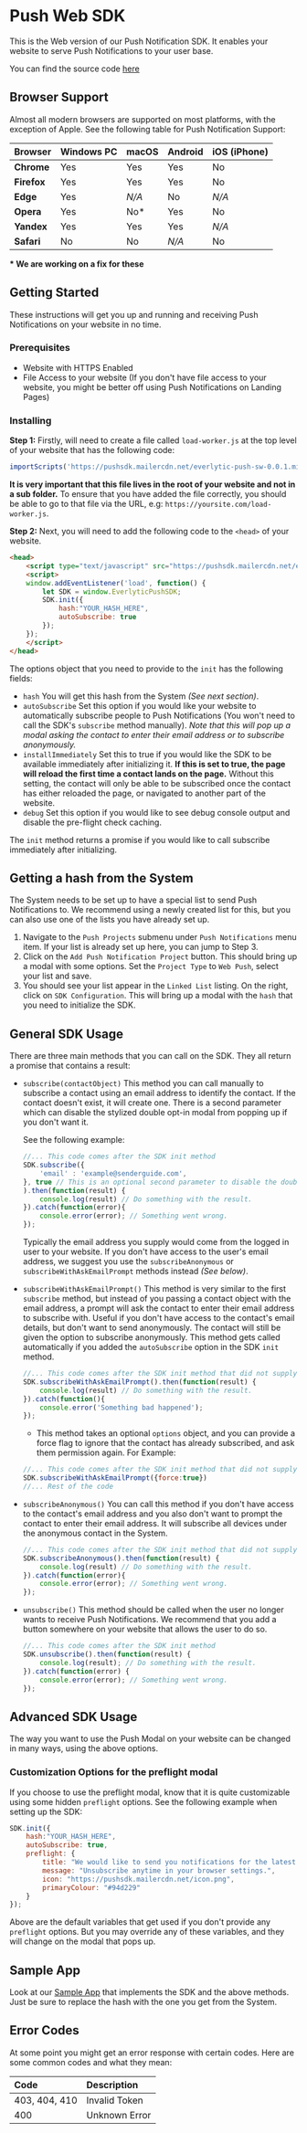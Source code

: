 # Push Web SDK
This is the Web version of our Push Notification SDK. It enables your website to serve Push Notifications to your user base.

You can find the source code [here](https://github.com/everlytic/push-notifications-sdk-web) 

## Browser Support
Almost all modern browsers are supported on most platforms, with the exception of Apple. See the following table for Push Notification Support:

| Browser     | Windows PC | macOS | Android | iOS (iPhone) |
|:------------|:-----------|:------|:--------|:-------------|
| **Chrome**  | Yes        | Yes   | Yes     | No           |
| **Firefox** | Yes        | Yes   | Yes     | No           |
| **Edge**    | Yes        | *N/A* | No      | *N/A*        |
| **Opera**   | Yes        | No*   | Yes     | No           |
| **Yandex**  | Yes        | Yes   | Yes     | *N/A*        |
| **Safari**  | No         | No    | *N/A*   | No           |

**\* We are working on a fix for these**

## Getting Started
These instructions will get you up and running and receiving Push Notifications on your website in no time.

### Prerequisites
- Website with HTTPS Enabled
- File Access to your website (If you don't have file access to your website, you might be better off using Push Notifications on Landing Pages)

### Installing
**Step 1:** Firstly, will need to create a file called `load-worker.js` at the top level of your website that has the following code:
```javascript
importScripts('https://pushsdk.mailercdn.net/everlytic-push-sw-0.0.1.min.js');
``` 
**It is very important that this file lives in the root of your website and not in a sub folder.**
To ensure that you have added the file correctly, you should be able to go to that file via the URL, e.g: ``https://yoursite.com/load-worker.js``. 

**Step 2:** Next, you will need to add the following code to the `<head>` of your website.
```html
<head>
    <script type="text/javascript" src="https://pushsdk.mailercdn.net/everlytic-push-sdk-0.0.1.min.js" async=""></script>
    <script>
    window.addEventListener('load', function() {
        let SDK = window.EverlyticPushSDK;
        SDK.init({
            hash:"YOUR_HASH_HERE",
            autoSubscribe: true
        });
    });
    </script>
</head>
``` 
The options object that you need to provide to the `init` has the following fields:

- `hash` You will get this hash from the System _(See next section)_.
- `autoSubscribe` Set this option if you would like your website to automatically subscribe people to Push Notifications (You won't need to call the SDK's `subscribe` method manually). _Note that this will pop up a modal asking the contact to enter their email address or to subscribe anonymously._
- `installImmediately` Set this to true if you would like the SDK to be available immediately after initializing it. **If this is set to true, the page will reload the first time a contact lands on the page.** Without this setting, the contact will only be able to be subscribed once the contact has either reloaded the page, or navigated to another part of the website.
- `debug` Set this option if you would like to see debug console output and disable the pre-flight check caching.  

The `init` method returns a promise if you would like to call subscribe immediately after initializing. 

## Getting a hash from the System
The System needs to be set up to have a special list to send Push Notifications to. We recommend using a newly created list for this, but you can also use one of the lists you have already set up.
1. Navigate to the `Push Projects` submenu under `Push Notifications` menu item. If your list is already set up here, you can jump to Step 3.
2. Click on the `Add Push Notification Project` button. This should bring up a modal with some options. Set the `Project Type` to `Web Push`, select your list and save.
3. You should see your list appear in the `Linked List` listing. On the right, click on `SDK Configuration`. This will bring up a modal with the `hash` that you need to initialize the SDK.

## General SDK Usage
There are three main methods that you can call on the SDK. They all return a promise that contains a result:
- `subscribe(contactObject)` This method you can call manually to subscribe a contact using an email address to identify the contact. If the contact doesn't exist, it will create one. There is a second parameter which can disable the stylized double opt-in modal from popping up if you don't want it.

    See the following example:
    ```javascript
    //... This code comes after the SDK init method
    SDK.subscribe({
        'email' : 'example@senderguide.com',
    }, true // This is an optional second parameter to disable the double opt-in modal from popping up. 
    ).then(function(result) {
        console.log(result) // Do something with the result.
    }).catch(function(error){
        console.error(error); // Something went wrong.      
    });
    ``` 
    Typically the email address you supply would come from the logged in user to your website. If you don't have access to the user's email address, we suggest you use the `subscribeAnonymous` or `subscribeWithAskEmailPrompt` methods instead _(See below)_.
    
    
    
- `subscribeWithAskEmailPrompt()` This method is very similar to the first `subscribe` method, but instead of you passing a contact object with the email address, a prompt will ask the contact to enter their email address to subscribe with. Useful if you don't have access to the contact's email details, but don't want to send anonymously. The contact will still be given the option to subscribe anonymously. This method gets called automatically if you added the `autoSubscribe` option in the SDK `init` method.
    ```javascript
    //... This code comes after the SDK init method that did not supply the autoSubscribe option
    SDK.subscribeWithAskEmailPrompt().then(function(result) {
        console.log(result) // Do something with the result.
    }).catch(function(){
        console.error('Something bad happened');      
    });
    ```
    
    - This method takes an optional `options` object, and you can provide a force flag to ignore that the contact has already subscribed, and ask them permission again. For Example:
    
     ```javascript
    //... This code comes after the SDK init method that did not supply the autoSubscribe option
    SDK.subscribeWithAskEmailPrompt({force:true}) 
    //... Rest of the code
    ```

    
- `subscribeAnonymous()` You can call this method if you don't have access to the contact's email address and you also don't want to prompt the contact to enter their email address. It will subscribe all devices under the anonymous contact in the System.
    ```javascript
    //... This code comes after the SDK init method that did not supply the autoSubscribe option
    SDK.subscribeAnonymous().then(function(result) {
        console.log(result) // Do something with the result.
    }).catch(function(error){
        console.error(error); // Something went wrong.      
    });
    ```
    
     
- `unsubscribe()` This method should be called when the user no longer wants to receive Push Notifications. We recommend that you add a button somewhere on your website that allows the user to do so. 
    ```javascript
    //... This code comes after the SDK init method
    SDK.unsubscribe().then(function(result) {
        console.log(result); // Do something with the result.
    }).catch(function(error) {
        console.error(error); // Something went wrong.      
    });
    ``` 
    
## Advanced SDK Usage
The way you want to use the Push Modal on your website can be changed in many ways, using the above options. 

### Customization Options for the preflight modal
If you choose to use the preflight modal, know that it is quite customizable using some hidden `preflight` options. See the following example when setting up the SDK:

```javascript
SDK.init({
    hash:"YOUR_HASH_HERE",
    autoSubscribe: true,
    preflight: {
        title: "We would like to send you notifications for the latest news and updates.",
        message: "Unsubscribe anytime in your browser settings.",
        icon: "https://pushsdk.mailercdn.net/icon.png",
        primaryColour: "#94d229"
    }
});
```
Above are the default variables that get used if you don't provide any `preflight` options. But you may override any of these variables, and they will change on the modal that pops up.

## Sample App
Look at our [Sample App](https://github.com/everlytic/push-notifications-web-sample-app) that implements the SDK and the above methods. Just be sure to replace the hash with the one you get from the System.

## Error Codes
At some point you might get an error response with certain codes. Here are some common codes and what they mean:

| Code          | Description   |
|:--------------|:--------------|
| 403, 404, 410 | Invalid Token |
| 400           | Unknown Error |
